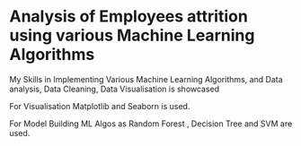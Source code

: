 # Analysis of Employees attrition using various Machine Learning Algorithms

My Skills in Implementing Various Machine Learning Algorithms, and Data analysis, Data Cleaning, Data Visualisation is showcased

For Visualisation Matplotlib and Seaborn is used.

For Model Building ML Algos as Random Forest , Decision Tree and SVM are used.
